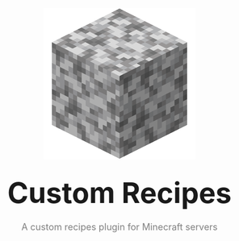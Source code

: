<p align="center">
    <img src="./images/Diorite.png"/>
</p>
<p align="center" style="font-size: 56px; font-weight: bold; line-height: 0.3;">
    Custom Recipes
    <p align="center" style="color: gray; font-size: 18px; line-height: 0.3;">
        A custom recipes plugin for Minecraft servers
    </p>
</p>
